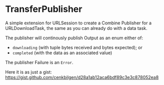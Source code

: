 # TransferPublisher

A simple extension for URLSession to create a Combine Publisher for a URLDownloadTask, the same as you can already do with a data task.

The publisher will continously publish Output as an enum either of: 
* `downloading` (with tuple bytes received and bytes expected); or 
* `completed` (with the data as an associated value)

The publisher Failure is an `Error`.

Here it is as just a gist: https://gist.github.com/cenkbilgen/d28a1ab12aca6bdf89c3e3c878052ea8

